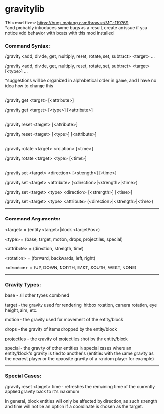 # gravitylib

This mod fixes: https://bugs.mojang.com/browse/MC-119369
\
*and probably introduces some bugs as a result, create an issue if you notice odd behavior with boats with this mod installed



### Command Syntax:
/gravity \<add, divide, get, multiply, reset, rotate, set, subtract> \<target> ...

/gravity \<add, divide, get, multiply, reset, rotate, set, subtract> \<target> [\<type>] ...

*suggestions will be organized in alphabetical order in game, and I have no idea how to change this

\
/gravity get \<target> [\<attribute>]

/gravity get \<target> [\<type>] [\<attribute>]

\
/gravity reset \<target> [\<attribute>]

/gravity reset \<target> [\<type>] [\<attribute>]

\
/gravity rotate \<target> \<rotation> [\<time>]

/gravity rotate \<target> \<type> <rotation> [\<time>]

\
/gravity set \<target> \<direction> [\<strength>] [\<time>]

/gravity set \<target> \<attribute> (\<direction>|\<strength>|\<time>)

/gravity set \<target> \<type> \<direction> [\<strength>] [\<time>]

/gravity set \<target> \<type> \<attribute> (\<direction>|\<strength>|\<time>)

---
### Command Arguments:
\<target> = (entity \<target>|block \<targetPos>)

\<type> = (base, target, motion, drops, projectiles, special)

\<attribute> = (direction, strength, time)

\<rotation> = (forward, backwards, left, right)

\<direction> = (UP, DOWN, NORTH, EAST, SOUTH, WEST, NONE)

---
### Gravity Types:
base - all other types combined

target - the gravity used for rendering, hitbox rotation, camera rotation, eye height, aim, etc.

motion - the gravity used for movement of the entity/block

drops - the gravity of items dropped by the entity/block

projectiles - the gravity of projectiles shot by the entity/block

special - the gravity of other entities in special cases where an entity/block's gravity is tied to another's
(entities with the same gravity as the nearest player or the opposite gravity of a random player for example)

---
### Special Cases:
/gravity reset \<target> time - refreshes the remaining time of the currently applied gravity back to it's maximum

In general, block entities will only be affected by direction, as such strength and time will not be an option if a coordinate is chosen as the target.

